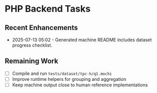 # PHP Backend Tasks

## Recent Enhancements
- 2025-07-13 05:02 - Generated machine README includes dataset progress checklist.

## Remaining Work
- [ ] Compile and run `tests/dataset/tpc-h/q1.mochi`
- [ ] Improve runtime helpers for grouping and aggregation
- [ ] Keep machine output close to human reference implementations
